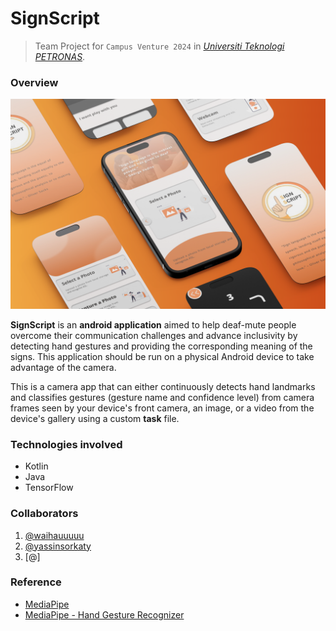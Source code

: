 # SignScript
> Team Project for `Campus Venture 2024` in [*Universiti Teknologi PETRONAS*](https://www.utp.edu.my/Pages/Home.aspx).


### Overview
![Projects_SignScript_Demo_Mockup.png](app%2Fsrc%2FProjects_SignScript_Demo_Mockup.png)

**SignScript** is an **android application** aimed to help deaf-mute people overcome their communication challenges and advance inclusivity by detecting hand gestures and providing the corresponding meaning of the signs.
This application should be run on a physical Android device to take advantage of the camera.

This is a camera app that can either continuously detects hand landmarks and classifies gestures (gesture name and confidence level) from camera frames seen by your device's front camera, an image, or a video from the device's gallery using a custom **task** file.

### Technologies involved
- Kotlin
- Java
- TensorFlow

### Collaborators
1. [@waihauuuuu](https://github.com/waihauuuuu)
2. [@yassinsorkaty](https://github.com/yassinsorkaty)
3. [@]

### Reference
- [MediaPipe](https://ai.google.dev/edge/mediapipe/solutions/vision/gesture_recognizer/android)
- [MediaPipe - Hand Gesture Recognizer](https://github.com/google-ai-edge/mediapipe-samples/tree/main/examples/gesture_recognizer/android)